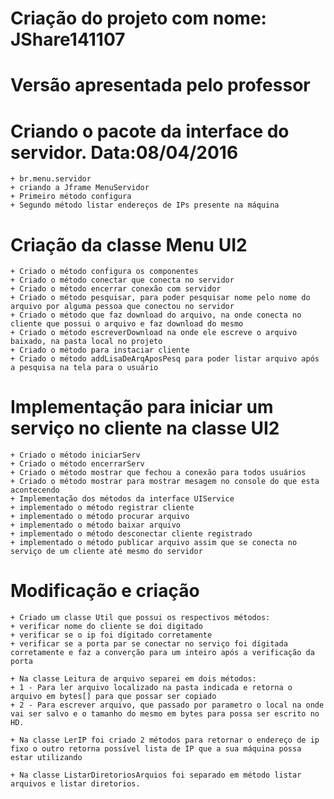 # Criação do projeto com nome: JShare141107

# Versão apresentada pelo professor

# Criando o pacote da interface do servidor. Data:08/04/2016
	+ br.menu.servidor
	+ criando a Jframe MenuServidor
	+ Primeiro método configura
	+ Segundo método listar endereços de IPs presente na máquina

# Criação da classe Menu UI2
	+ Criado o método configura os componentes
	+ Criado o método conectar que conecta no servidor
	+ Criado o método encerrar conexão com servidor
	+ Criado o método pesquisar, para poder pesquisar nome pelo nome do arquivo por alguma pessoa que conectou no servidor
	+ Criado o método que faz download do arquivo, na onde conecta no cliente que possui o arquivo e faz download do mesmo
	+ Criado o método escreverDownload na onde ele escreve o arquivo baixado, na pasta local no projeto
	+ Criado o método para instaciar cliente
	+ Criado o método addLisaDeArqAposPesq para poder listar arquivo após a pesquisa na tela para o usuário
	
# Implementação para iniciar um serviço no cliente na classe UI2
	+ Criado o método iniciarServ
	+ Criado o método encerrarServ
	+ Criado o método mostrar que fechou a conexão para todos usuários
	+ Criado o método mostrar para mostrar mesagem no console do que esta acontecendo
	+ Implementação dos métodos da interface UIService
	+ implementado o método registrar cliente
	+ implementado o método procurar arquivo
	+ implementado o método baixar arquivo
	+ implementado o método desconectar cliente registrado
	+ implementado o método publicar arquivo assim que se conecta no serviço de um cliente até mesmo do servidor
# Modificação e criação
	+ Criado um classe Util que possui os respectivos métodos:
	+ verificar nome do cliente se doi digitado
	+ verificar se o ip foi dígitado corretamente
	+ verificar se a porta par se conectar no serviço foi dígitada corretamente e faz a converção para um inteiro após a verificação da porta
	
	+ Na classe Leitura de arquivo separei em dois métodos:
	+ 1 - Para ler arquivo localizado na pasta indicada e retorna o arquivo em bytes[] para que possar ser copiado
	+ 2 - Para escrever arquivo, que passado por parametro o local na onde vai ser salvo e o tamanho do mesmo em bytes para possa ser escrito no HD.
	
	+ Na classe LerIP foi criado 2 métodos para retornar o endereço de ip fixo o outro retorna possível lista de IP que a sua máquina possa estar utilizando
	
	+ Na classe ListarDiretoriosArquios foi separado em método listar arquivos e listar diretorios.
	 
	
	